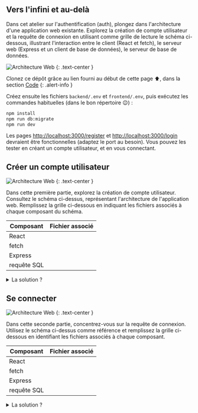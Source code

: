 ## Vers l'infini et au-delà

Dans cet atelier sur l'authentification (auth), plongez dans l'architecture d'une application web existante. Explorez la création de compte utilisateur et la requête de connexion en utilisant comme grille de lecture le schéma ci-dessous, illustrant l'interaction entre le client (React et fetch), le serveur web (Express et un client de base de données), le serveur de base de données.

![Architecture Web](/assets/web.png/)
{: .text-center }

Clonez ce dépôt grâce au lien fourni au début de cette page ⬆, dans la section <a href="#input-clone"><i class="bi bi-code-slash"></i> Code</a>
{: .alert-info }

Créez ensuite les fichiers `backend/.env` et `frontend/.env`, puis exécutez les commandes habituelles (dans le bon répertoire 😉) :

```bash
npm install
npm run db:migrate
npm run dev
```

Les pages [http://localhost:3000/register](http://localhost:3000/register) et [http://localhost:3000/login](http://localhost:3000/login) devraient être fonctionnelles (adaptez le port au besoin).
Vous pouvez les tester en créant un compte utilisateur, et en vous connectant.

## Créer un compte utilisateur

![Architecture Web](/assets/web.png/)
{: .text-center }

Dans cette première partie, explorez la création de compte utilisateur. Consultez le schéma ci-dessus, représentant l'architecture de l'application web. Remplissez la grille ci-dessous en indiquant les fichiers associés à chaque composant du schéma.

| Composant   | Fichier associé |
| ----------- | --------------- |
| React       |                 |
| fetch       |                 |
| Express     |                 |
| requête SQL |                 |

<details markdown=block>
<summary markdown=span>
La solution ?
</summary>

| Composant   | Fichier associé                            |
| ----------- | ------------------------------------------ |
| React       | frontend/src/pages/Register.jsx            |
| fetch       | frontend/src/pages/Register.jsx (ligne 31) |
| Express     | backend/controllers/userControllers.js     |
| requête SQL | backend/models/UserManager.js (create)     |

</details>

## Se connecter

![Architecture Web](/assets/web.png/)
{: .text-center }

Dans cette seconde partie, concentrez-vous sur la requête de connexion. Utilisez le schéma ci-dessus comme référence et remplissez la grille ci-dessous en identifiant les fichiers associés à chaque composant.

| Composant   | Fichier associé |
| ----------- | --------------- |
| React       |                 |
| fetch       |                 |
| Express     |                 |
| requête SQL |                 |

<details markdown=block>
<summary markdown=span>
La solution ?
</summary>

| Composant   | Fichier associé                             |
| ----------- | ------------------------------------------- |
| React       | frontend/src/pages/Login.jsx                |
| fetch       | frontend/src/pages/Login.jsx (ligne 20)     |
| Express     | backend/controllers/authControllers.js      |
| requête SQL | backend/models/UserManager.js (readByEmail) |

</details>
